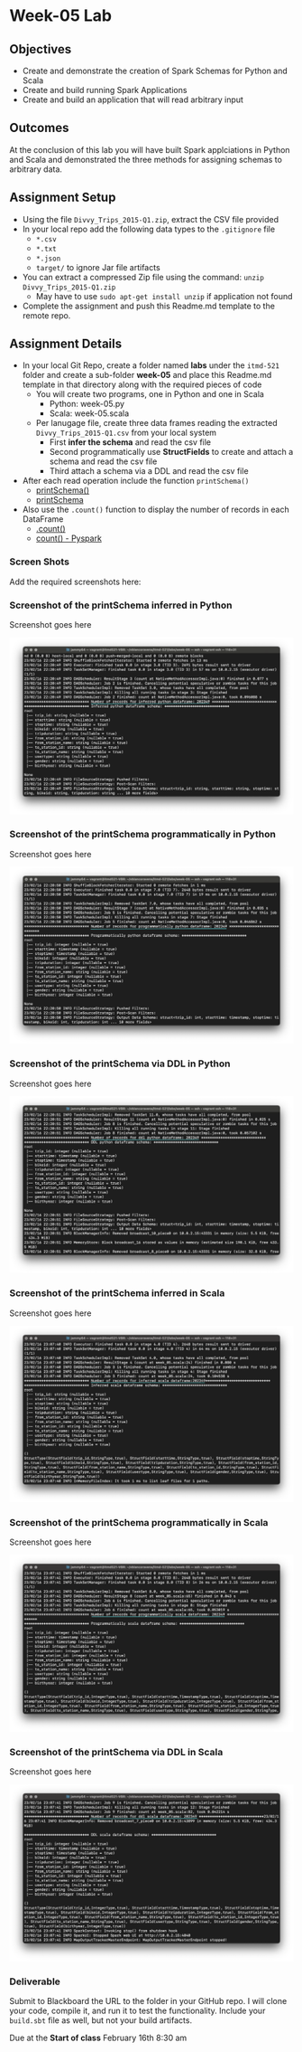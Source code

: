 # Week-05 Lab

## Objectives

* Create and demonstrate the creation of Spark Schemas for Python and Scala
* Create and build running Spark Applications
* Create and build an application that will read arbitrary input

## Outcomes

At the conclusion of this lab you will have built Spark applciations in Python and Scala and demonstrated the three methods for assigning schemas to arbitrary data.

## Assignment Setup

- Using the file `Divvy_Trips_2015-Q1.zip`, extract the CSV file provided
- In your local repo add the following data types to the `.gitignore` file
  - `*.csv`
  - `*.txt`
  - `*.json`
  - `target/` to ignore Jar file artifacts
- You can extract a compressed Zip file using the command: `unzip Divvy_Trips_2015-Q1.zip`
  - May have to use `sudo apt-get install unzip` if application not found
- Complete the assignment and push this Readme.md template to the remote repo.

## Assignment Details

- In your local Git Repo, create a folder named **labs** under the `itmd-521` folder and create a sub-folder **week-05** and place this Readme.md template in that directory along with the required pieces of code
  - You will create two programs, one in Python and one in Scala
    - Python: week-05.py
    - Scala: week-05.scala
  - Per lanugage file, create three data frames reading the extracted `Divvy_Trips_2015-Q1.csv` from your local system
    - First **infer the schema** and read the csv file
    - Second programmatically use **StructFields** to create and attach a schema and read the csv file
    - Third attach a schema via a DDL and read the csv file
- After each read operation include the function `printSchema()`
  - [printSchema()](https://spark.apache.org/docs/latest/api/python/reference/api/pyspark.sql.DataFrame.printSchema.html "pyspark printschema web page")
  - [printSchema](https://spark.apache.org/docs/latest/api/scala/org/apache/spark/sql/Dataset.html#printSchema():Unit "scala pyspark API")
- Also use the `.count()` function to display the number of records in each DataFrame
  - [.count()](https://spark.apache.org/docs/latest/api/scala/org/apache/spark/sql/Dataset.html "webapge to Scala API")
  - [count() - Pyspark](https://spark.apache.org/docs/3.2.0/api/python/reference/api/pyspark.sql.DataFrame.count.html "Pyspark webapge for API")  

### Screen Shots

Add the required screenshots here:

### Screenshot of the printSchema inferred in Python

Screenshot goes here

![py_inferred](images/py_inferred.png "py_inferred")

### Screenshot of the printSchema programmatically in Python

Screenshot goes here

![py_programmatically](images/py_programmatically.png "py_programmatically")

### Screenshot of the printSchema via DDL in Python

Screenshot goes here

![py_ddl](images/py_ddl.png "py_ddl")

### Screenshot of the printSchema inferred in Scala

Screenshot goes here

![scala_inferred](images/scala_inferred.png "scala_inferred")

### Screenshot of the printSchema programmatically in Scala

Screenshot goes here

![scala_programmatically](images/scala_programmatically.png "scala_programmatically")

### Screenshot of the printSchema via DDL in Scala

Screenshot goes here

![scala_ddl](images/scala_ddl.png "scala_ddl")

### Deliverable

Submit to Blackboard the URL to the folder in your GitHub repo.  I will clone your code, compile it, and run it to test the functionality. Include your `build.sbt` file as well, but not your build artifacts. 

Due at the **Start of class** February 16th 8:30 am
